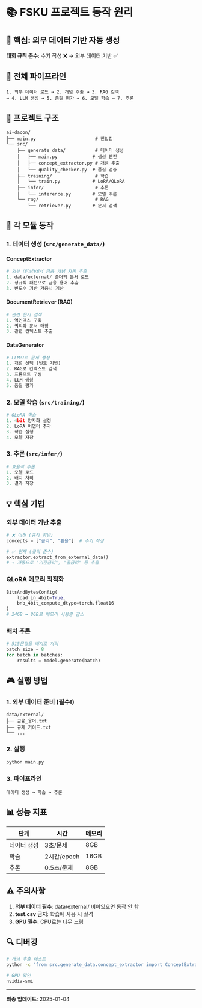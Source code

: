 # 📚 FSKU 프로젝트 동작 원리

## 🎯 핵심: 외부 데이터 기반 자동 생성

**대회 규칙 준수**: 수기 작성 ❌ → 외부 데이터 기반 ✅

## 🔄 전체 파이프라인

```
1. 외부 데이터 로드 → 2. 개념 추출 → 3. RAG 검색 
→ 4. LLM 생성 → 5. 품질 평가 → 6. 모델 학습 → 7. 추론
```

## 📁 프로젝트 구조

```
ai-dacon/
├── main.py                      # 진입점
└── src/
    ├── generate_data/           # 데이터 생성
    │   ├── main.py             # 생성 엔진
    │   ├── concept_extractor.py # 개념 추출
    │   └── quality_checker.py  # 품질 검증
    ├── training/                # 학습
    │   └── train.py            # LoRA/QLoRA
    ├── infer/                   # 추론
    │   └── inference.py        # 모델 추론
    └── rag/                     # RAG
        └── retriever.py        # 문서 검색
```

## 🚀 각 모듈 동작

### 1. 데이터 생성 (`src/generate_data/`)

#### ConceptExtractor
```python
# 외부 데이터에서 금융 개념 자동 추출
1. data/external/ 폴더의 문서 로드
2. 정규식 패턴으로 금융 용어 추출
3. 빈도수 기반 가중치 계산
```

#### DocumentRetriever (RAG)
```python
# 관련 문서 검색
1. 역인덱스 구축
2. 쿼리와 문서 매칭
3. 관련 컨텍스트 추출
```

#### DataGenerator
```python
# LLM으로 문제 생성
1. 개념 선택 (빈도 기반)
2. RAG로 컨텍스트 검색
3. 프롬프트 구성
4. LLM 생성
5. 품질 평가
```

### 2. 모델 학습 (`src/training/`)

```python
# QLoRA 학습
1. 4bit 양자화 설정
2. LoRA 어댑터 추가
3. 학습 실행
4. 모델 저장
```

### 3. 추론 (`src/infer/`)

```python
# 효율적 추론
1. 모델 로드
2. 배치 처리
3. 결과 저장
```

## 💡 핵심 기법

### 외부 데이터 기반 추출
```python
# ❌ 이전 (규칙 위반)
concepts = ["금리", "환율"]  # 수기 작성

# ✅ 현재 (규칙 준수)
extractor.extract_from_external_data()
# → 자동으로 "기준금리", "콜금리" 등 추출
```

### QLoRA 메모리 최적화
```python
BitsAndBytesConfig(
    load_in_4bit=True,
    bnb_4bit_compute_dtype=torch.float16
)
# 24GB → 8GB로 메모리 사용량 감소
```

### 배치 추론
```python
# 515문항을 배치로 처리
batch_size = 8
for batch in batches:
    results = model.generate(batch)
```

## 🎮 실행 방법

### 1. 외부 데이터 준비 (필수!)
```
data/external/
├── 금융_용어.txt
├── 규제_가이드.txt
└── ...
```

### 2. 실행
```bash
python main.py
```

### 3. 파이프라인
```
데이터 생성 → 학습 → 추론
```

## 📊 성능 지표

| 단계 | 시간 | 메모리 |
|-----|------|--------|
| 데이터 생성 | 3초/문제 | 8GB |
| 학습 | 2시간/epoch | 16GB |
| 추론 | 0.5초/문제 | 8GB |

## ⚠️ 주의사항

1. **외부 데이터 필수**: data/external/ 비어있으면 동작 안 함
2. **test.csv 금지**: 학습에 사용 시 실격
3. **GPU 필수**: CPU로는 너무 느림

## 🔍 디버깅

```bash
# 개념 추출 테스트
python -c "from src.generate_data.concept_extractor import ConceptExtractor; e=ConceptExtractor(); print(e.extract_concepts())"

# GPU 확인
nvidia-smi
```

---
**최종 업데이트**: 2025-01-04